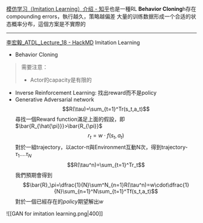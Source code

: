 [模仿学习（Imitation Learning）介绍 - 知乎](https://zhuanlan.zhihu.com/p/25688750)也是一種RL
**Behavior Cloning**h存在compounding errors，執行越久，策略越偏差
大量的训练数据形成一个合适的状态概率分布，這個方案是不實際的

---
[李宏毅_ATDL_Lecture_18 - HackMD](https://hackmd.io/@shaoeChen/SJmNmF1ES)
Imitation Learning
- Behavior Cloning
>需要注意：
>- Actor的capacity是有限的
- Inverse Reinforcement Learning: 找出reward而不是policy
- Generative Adversarial network
$$R(\tau)=\sum_{t=1}^Tr(s_t,a_t)$$
尋找一個Reward function滿足上面的假設，即$\bar{R_{\hat{\pi}}}>\bar{R_{\pi}}$
$$r_t=w\cdot f(s_t,a_t)$$
對於一組trajectory，以actor-π與Environment互動N次，得到trajectory-$\tau_1....\tau_N$
$$R(\tau^n)=\sum_{t=1}^Tr_t$$
我們預期會得到
$$\bar{R}_\pi=\dfrac{1}{N}\sum^N_{n=1}R(\tau^n)=w\cdot\dfrac{1}{N}\sum_{n=1}^N\sum_{t=1}^Tf(s_t,a_t)$$
對於一個已經存在的$policy$期望解出$w$

![[GAN for imitation learning.png|400]]
